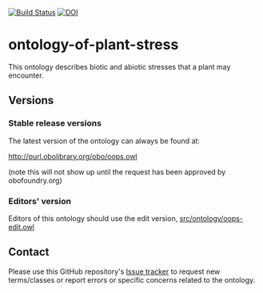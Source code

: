 [![Build Status](https://travis-ci.org/austinmeier/ontology-of-plant-stress.svg?branch=master)](https://travis-ci.org/austinmeier/ontology-of-plant-stress)
[![DOI](https://zenodo.org/badge/13996/austinmeier/ontology-of-plant-stress.svg)](https://zenodo.org/badge/latestdoi/13996/austinmeier/ontology-of-plant-stress)

# ontology-of-plant-stress

This ontology describes biotic and abiotic stresses that a plant may encounter.

## Versions

### Stable release versions

The latest version of the ontology can always be found at:

http://purl.obolibrary.org/obo/oops.owl

(note this will not show up until the request has been approved by obofoundry.org)

### Editors' version

Editors of this ontology should use the edit version, [src/ontology/oops-edit.owl](src/ontology/oops-edit.owl)

## Contact
Please use this GitHub repository's [Issue tracker](https://github.com/austinmeier/ontology-of-plant-stress/issues) to request new terms/classes or report errors or specific concerns related to the ontology.


